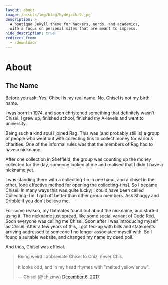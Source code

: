 ```yaml
---
layout: about
image: /assets/img/blog/hydejack-9.jpg
description: >
  A boutique Jekyll theme for hackers, nerds, and academics,
  with a focus on personal sites that are meant to impress.
hide_description: true
redirect_from:
  - /download/
---
```


# About

<!--author-->

## The Name

Before you ask: Yes, Chisel is my real name. No, Chisel is not my birth name.

I was born in 1974, and soon christened something that definitely wasn't
Chisel. I grew up, finished school, finished my A-levels and went to
university.

Being such a kind soul I joined Rag. This was (and probably still is) a group
of people who went out with collecting tins to collect money for various
charities. One of the informal rules was that the members of Rag had to have
a nickname.

After one collection in Sheffield, the group was counting up
the money collected for the day, someone looked at me and realised that I
didn't have a nickname yet.

I was standing there with a collecting-tin in one hand, and a chisel in the
other. [one effective method for opening the collecting-tins]. So I became
Chisel. In many ways this was quite lucky; I could have been called
Collecting-Tin. I got off better than other group members. Ask Shaggy and
Dribble if you don't believe me.

For some reason, my flatmates found out about the nickname, and started using
it. The nickname just spread, like some social variant of Code Red. Soon
everyone was calling me Chisel. Soon after I was introducing myself as
Chisel. After a few years of this, I got fed-up with bills and statements
arriving addressed to someone I no longer associated myself with. So I found
a suitable website, and changed my name by deed poll.

And thus, Chisel was official.

<div class="tweet-container">
<blockquote class="twitter-tweet" data-lang="en" data-theme="dark"><p lang="en" dir="ltr">Being weird I abbreviate Chisel to Chiz, never Chis.<br><br>It looks odd, and in my head rhymes with &quot;melted yellow snow&quot;.</p>&mdash; Chisel (@chizmw) <a href="https://twitter.com/chizmw/status/938327913870647301?ref_src=twsrc%5Etfw">December 6, 2017</a></blockquote> <script async src="https://platform.twitter.com/widgets.js" charset="utf-8"></script>
</div>
